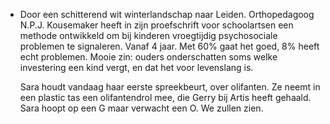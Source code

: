 - Door een schitterend wit winterlandschap naar Leiden. Orthopedagoog N.P.J. Kousemaker heeft in zijn proefschrift voor schoolartsen een methode ontwikkeld om bij kinderen vroegtijdig psychosociale problemen te signaleren. Vanaf 4 jaar. Met 60% gaat het goed, 8% heeft echt problemen. Mooie zin: ouders onderschatten soms welke investering een kind vergt, en dat het voor levenslang is.
  
  Sara houdt vandaag haar eerste spreekbeurt, over olifanten. Ze neemt in een plastic tas een olifantendrol mee, die Gerry bij Artis heeft gehaald. Sara hoopt op een G maar verwacht een O. We zullen zien.